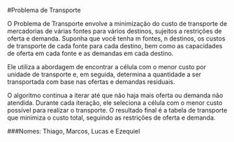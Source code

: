 #Problema de Transporte

O Problema de Transporte envolve a minimização do custo de transporte de mercadorias de várias fontes para vários destinos, sujeitos a restrições de oferta e demanda.
Suponha que você tenha m fontes, n destinos, os custos de transporte de cada fonte para cada destino, bem como as capacidades de oferta em cada fonte e as demandas em cada destino.

Ele utiliza a abordagem de encontrar a célula com o menor custo por unidade de transporte e, em seguida, determina a quantidade a ser transportada com base nas ofertas e demandas residuais.

O algoritmo continua a iterar até que não haja mais oferta ou demanda não atendida. Durante cada iteração, ele seleciona a célula com o menor custo possível para realizar o transporte. O resultado final é a tabela de transporte que minimiza o custo total, seguindo as restrições de oferta e demanda.

###Nomes:
Thiago, Marcos, Lucas e Ezequiel